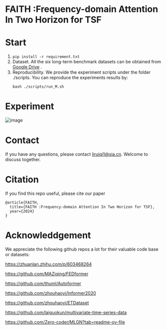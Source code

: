 # FAITH :Frequency-domain Attention In Two Horizon for TSF

# Start
1. ```pip install -r requirement.txt ```
2. Dataset. All the six long-term benchmark datasets can be obtained from [Google Drive](https://drive.google.com/file/d/1CC4ZrUD4EKncndzgy5PSTzOPSqcuyqqj/view) .
3. Reproducibility. We provide the experiment scripts under the folder ./scripts. You can reproduce the experiments results by:
   ```
   bash ./scripts/run_M.sh
   ```
# Experiment
![image](https://github.com/LRQ577/FAITH/assets/119293404/0b7891d6-9134-42ee-b7b9-1ed4977a32fd)


# Contact 
If you have any questions, please contact liruiqi1@sia.cn. Welcome to discuss together.

# Citation
If you find this repo useful, please cite our paper
```
@article{FAITH,
  title={FAITH :Frequency-domain Attention In Two Horizon for TSF},
  year={2024}
}
```
# Acknowleddgement
We appreciate the following github repos a lot for their valuable code base or datasets:

https://zhuanlan.zhihu.com/p/603468264

https://github.com/MAZiqing/FEDformer

https://github.com/thuml/Autoformer

https://github.com/zhouhaoyi/Informer2020

https://github.com/zhouhaoyi/ETDataset

https://github.com/laiguokun/multivariate-time-series-data

https://github.com/Zero-coder/MLGN?tab=readme-ov-file
